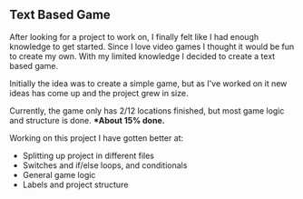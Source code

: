 ﻿## Text Based Game

After looking for a project to work on, I finally felt like I had enough knowledge to get started.
Since I love video games I thought it would be fun to create my own. With my limited knowledge
I decided to create a text based game.

Initially the idea was to create a simple game, but as I've worked on it new ideas has come up and
the project grew in size.

Currently, the game only has 2/12 locations finished, but most game logic and structure is done.
**\*About 15% done.**

Working on this project I have gotten better at:

- Splitting up project in different files
- Switches and if/else loops, and conditionals
- General game logic
- Labels and project structure